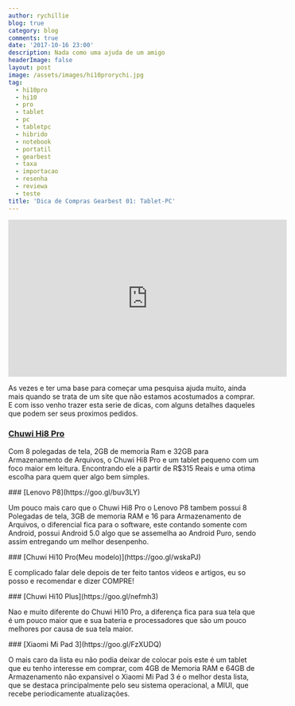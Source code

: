 ```yaml
---
author: rychillie
blog: true
category: blog
comments: true
date: '2017-10-16 23:00'
description: Nada como uma ajuda de um amigo
headerImage: false
layout: post
image: /assets/images/hi10prorychi.jpg
tag:
  - hi10pro
  - hi10
  - pro
  - tablet
  - pc
  - tabletpc
  - hibrido
  - notebook
  - portatil
  - gearbest
  - taxa
  - importacao
  - resenha
  - reviewa
  - teste
title: 'Dica de Compras Gearbest 01: Tablet-PC'
---
```


<iframe width="560" height="315" src="https://www.youtube.com/embed/KHavZPaC2xE" frameborder="0" allowfullscreen></iframe>

<p>As vezes e ter uma base para começar uma pesquisa ajuda muito, ainda mais quando se trata de um site que não estamos acostumados a comprar. E com isso venho trazer esta serie de dicas, com alguns detalhes daqueles que podem ser seus proximos pedidos.</p>

### [Chuwi Hi8 Pro](https://goo.gl/BSMpWa)
<p>Com 8 polegadas de tela, 2GB de memoria Ram e 32GB para Armazenamento de Arquivos, o Chuwi Hi8 Pro e um tablet pequeno com um foco maior em leitura. Encontrando ele a partir de R$315 Reais e uma otima escolha para quem quer algo bem simples.</p>
### [Lenovo P8](https://goo.gl/buv3LY)
<p>Um pouco mais caro que o Chuwi Hi8 Pro o Lenovo P8 tambem possui 8 Polegadas de tela, 3GB de memoria RAM e 16 para Armazenamento de Arquivos, o diferencial fica para o software, este contando somente com Android, possui Android 5.0 algo que se assemelha ao Android Puro, sendo assim entregando um melhor desenpenho.</p>
### [Chuwi Hi10 Pro(Meu modelo)](https://goo.gl/wskaPJ)
<p>E complicado falar dele depois de ter feito tantos videos e artigos, eu so posso e recomendar e dizer COMPRE!</p>
### [Chuwi Hi10 Plus](https://goo.gl/nefmh3)
<p>Nao e muito diferente do Chuwi Hi10 Pro, a diferença fica para sua tela que é um pouco maior que e sua bateria e processadores que são um pouco melhores por causa de sua tela maior.</p>
### [Xiaomi Mi Pad 3](https://goo.gl/FzXUDQ)
<p>O mais caro da lista eu não podia deixar de colocar pois este é um tablet que eu tenho interesse em comprar, com 4GB de Memoria RAM e 64GB de Armazenamento não expansivel o Xiaomi Mi Pad 3 é o melhor desta lista, que se destaca principalmente pelo seu sistema operacional, a MIUI, que recebe periodicamente atualizações.</p>
